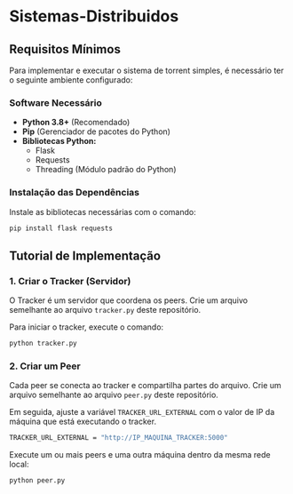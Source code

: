 ﻿# Sistemas-Distribuidos

## Requisitos Mínimos

Para implementar e executar o sistema de torrent simples, é necessário ter o seguinte ambiente configurado:

### Software Necessário
- **Python 3.8+** (Recomendado)
- **Pip** (Gerenciador de pacotes do Python)
- **Bibliotecas Python:**
  - Flask
  - Requests
  - Threading (Módulo padrão do Python)

### Instalação das Dependências
Instale as bibliotecas necessárias com o comando:
```bash
pip install flask requests
```

## Tutorial de Implementação

### 1. Criar o Tracker (Servidor)
O Tracker é um servidor que coordena os peers. Crie um arquivo semelhante ao arquivo `tracker.py` deste repositório.

Para iniciar o tracker, execute o comando:
```bash
python tracker.py
```

### 2. Criar um Peer
Cada peer se conecta ao tracker e compartilha partes do arquivo. Crie um arquivo semelhante ao arquivo `peer.py` deste repositório.

Em seguida, ajuste a variável `TRACKER_URL_EXTERNAL` com o valor de IP da máquina que está executando o tracker.

```bash
TRACKER_URL_EXTERNAL = "http://IP_MAQUINA_TRACKER:5000"
```

Execute um ou mais peers e uma outra máquina dentro da mesma rede local:
```bash
python peer.py
```




